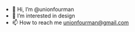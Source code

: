 - 👋 Hi, I’m @unionfourman
- 👀 I’m interested in design
- 📫 How to reach me unionfourman@gmail.com

<!---
unionfourman/unionfourman is a ✨ special ✨ repository because its `README.md` (this file) appears on your GitHub profile.
You can click the Preview link to take a look at your changes.
--->
